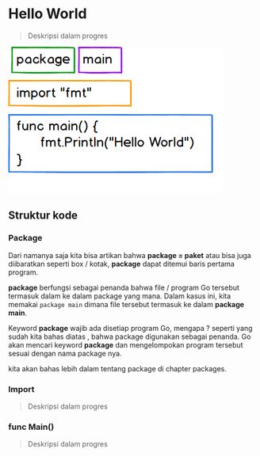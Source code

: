 # Hello World

> Deskripsi dalam progres

![alt text](./image.png "Logo Title Text 1")

## Struktur kode

### Package
Dari namanya saja kita bisa artikan bahwa **package = paket** atau bisa juga diibaratkan seperti box / kotak, **package** dapat ditemui baris pertama program.

**package** berfungsi sebagai penanda bahwa file / program Go tersebut termasuk dalam ke dalam package yang mana.
Dalam kasus ini, kita memakai `package main` dimana file tersebut termasuk ke dalam **package main**.

Keyword **package** wajib ada disetiap program Go, mengapa ? seperti yang sudah kita bahas diatas , bahwa package digunakan sebagai penanda. Go akan mencari keyword **package** dan mengelompokan program tersebut sesuai dengan nama package nya.

kita akan bahas lebih dalam tentang package di chapter packages.

### Import

> Deskripsi dalam progres

### func Main()

> Deskripsi dalam progres
